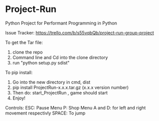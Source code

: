 # Project-Run
Python Project for Performant Programming in Python

Issue Tracker:
https://trello.com/b/s55vqbQb/project-run-group-project

To get the Tar file:

1. clone the repo
2. Command line and Cd into the clone directory
3. run "python setup.py sdist"

To pip install:

1. Go into the new directory in cmd, dist
2. pip install ProjectRun-x.x.x.tar.gz (x.x.x version number)
3. Then do: start_ProjectRun , game should start
4. Enjoy!

Controls:
ESC: Pause Menu
P: Shop Menu
A and D: for left and right movement respectivly
SPACE: To jump
